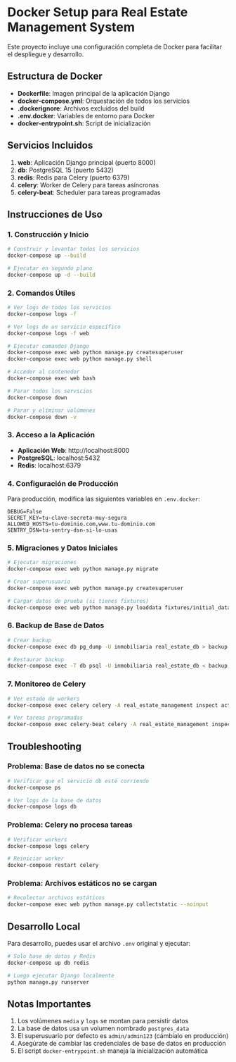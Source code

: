 # Docker Setup para Real Estate Management System

Este proyecto incluye una configuración completa de Docker para facilitar el despliegue y desarrollo.

## Estructura de Docker

- **Dockerfile**: Imagen principal de la aplicación Django
- **docker-compose.yml**: Orquestación de todos los servicios
- **.dockerignore**: Archivos excluidos del build
- **.env.docker**: Variables de entorno para Docker
- **docker-entrypoint.sh**: Script de inicialización

## Servicios Incluidos

1. **web**: Aplicación Django principal (puerto 8000)
2. **db**: PostgreSQL 15 (puerto 5432)
3. **redis**: Redis para Celery (puerto 6379)
4. **celery**: Worker de Celery para tareas asíncronas
5. **celery-beat**: Scheduler para tareas programadas

## Instrucciones de Uso

### 1. Construcción y Inicio

```bash
# Construir y levantar todos los servicios
docker-compose up --build

# Ejecutar en segundo plano
docker-compose up -d --build
```

### 2. Comandos Útiles

```bash
# Ver logs de todos los servicios
docker-compose logs -f

# Ver logs de un servicio específico
docker-compose logs -f web

# Ejecutar comandos Django
docker-compose exec web python manage.py createsuperuser
docker-compose exec web python manage.py shell

# Acceder al contenedor
docker-compose exec web bash

# Parar todos los servicios
docker-compose down

# Parar y eliminar volúmenes
docker-compose down -v
```

### 3. Acceso a la Aplicación

- **Aplicación Web**: http://localhost:8000
- **PostgreSQL**: localhost:5432
- **Redis**: localhost:6379

### 4. Configuración de Producción

Para producción, modifica las siguientes variables en `.env.docker`:

```env
DEBUG=False
SECRET_KEY=tu-clave-secreta-muy-segura
ALLOWED_HOSTS=tu-dominio.com,www.tu-dominio.com
SENTRY_DSN=tu-sentry-dsn-si-lo-usas
```

### 5. Migraciones y Datos Iniciales

```bash
# Ejecutar migraciones
docker-compose exec web python manage.py migrate

# Crear superusuario
docker-compose exec web python manage.py createsuperuser

# Cargar datos de prueba (si tienes fixtures)
docker-compose exec web python manage.py loaddata fixtures/initial_data.json
```

### 6. Backup de Base de Datos

```bash
# Crear backup
docker-compose exec db pg_dump -U inmobiliaria real_estate_db > backup.sql

# Restaurar backup
docker-compose exec -T db psql -U inmobiliaria real_estate_db < backup.sql
```

### 7. Monitoreo de Celery

```bash
# Ver estado de workers
docker-compose exec celery celery -A real_estate_management inspect active

# Ver tareas programadas
docker-compose exec celery-beat celery -A real_estate_management inspect scheduled
```

## Troubleshooting

### Problema: Base de datos no se conecta
```bash
# Verificar que el servicio db esté corriendo
docker-compose ps

# Ver logs de la base de datos
docker-compose logs db
```

### Problema: Celery no procesa tareas
```bash
# Verificar workers
docker-compose logs celery

# Reiniciar worker
docker-compose restart celery
```

### Problema: Archivos estáticos no se cargan
```bash
# Recolectar archivos estáticos
docker-compose exec web python manage.py collectstatic --noinput
```

## Desarrollo Local

Para desarrollo, puedes usar el archivo `.env` original y ejecutar:

```bash
# Solo base de datos y Redis
docker-compose up db redis

# Luego ejecutar Django localmente
python manage.py runserver
```

## Notas Importantes

1. Los volúmenes `media` y `logs` se montan para persistir datos
2. La base de datos usa un volumen nombrado `postgres_data`
3. El superusuario por defecto es `admin/admin123` (cámbialo en producción)
4. Asegúrate de cambiar las credenciales de base de datos en producción
5. El script `docker-entrypoint.sh` maneja la inicialización automática